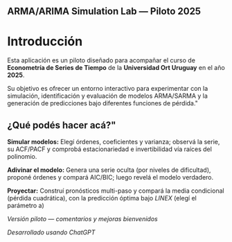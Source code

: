 ## ARMA/ARIMA Simulation Lab — Piloto 2025
# Introducción

Esta aplicación es un piloto diseñado para acompañar el curso de **Econometría de Series de Tiempo** de la **Universidad Ort Uruguay** en el año **2025**. 

Su objetivo es ofrecer un entorno interactivo para experimentar con la simulación, identificación y evaluación de modelos ARMA/SARMA y la generación de predicciones bajo diferentes funciones de pérdida."

## ¿Qué podés hacer acá?"
**Simular modelos:**
Elegí órdenes, coeficientes y varianza; observá la serie, su ACF/PACF y comprobá estacionariedad e invertibilidad vía raíces del polinomio.

**Adivinar el modelo:**
Genera una serie oculta (por niveles de dificultad), proponé órdenes y compará AIC/BIC; luego revelá el modelo verdadero. 

**Proyectar:**
Construí pronósticos multi-paso y compará la media condicional (pérdida cuadrática), con la predicción óptima bajo _LINEX_ (elegí el parámetro a)


_Versión piloto — comentarios y mejoras bienvenidos_

_Desarrollado usando ChatGPT_



